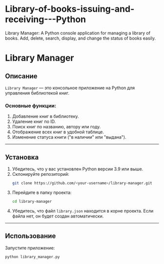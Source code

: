 # Library-of-books-issuing-and-receiving---Python
Library Manager: A Python console application for managing a library of books. Add, delete, search, display, and change the status of books easily.

# Library Manager

## Описание
`Library Manager` — это консольное приложение на Python для управления библиотекой книг. 

### Основные функции:
1. Добавление книг в библиотеку.
2. Удаление книг по ID.
3. Поиск книг по названию, автору или году.
4. Отображение всех книг в удобной таблице.
5. Изменение статуса книги ("в наличии" или "выдана").

---

## Установка
1. Убедитесь, что у вас установлен Python версии 3.9 или выше.
2. Склонируйте репозиторий:
    ```bash
    git clone https://github.com/<your-username>/library-manager.git
    ```
3. Перейдите в папку проекта:
    ```bash
    cd library-manager
    ```
4. Убедитесь, что файл `library.json` находится в корне проекта. Если файла нет, он будет создан автоматически.

---

## Использование
Запустите приложение:
```bash
python library_manager.py
